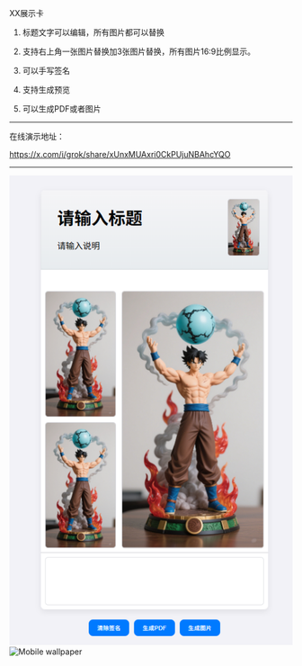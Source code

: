   XX展示卡

1. 标题文字可以编辑，所有图片都可以替换

2. 支持右上角一张图片替换加3张图片替换，所有图片16:9比例显示。

3. 可以手写签名

4. 支持生成预览

5. 可以生成PDF或者图片

------------------------------------------

在线演示地址：

https://x.com/i/grok/share/xUnxMUAxri0CkPUjuNBAhcYQO

------------------------------------------

<img src="https://raw.githubusercontent.com/mickeywaley/Personality_Card/refs/heads/main/XX%E5%B1%95%E7%A4%BA%E5%8D%A1/1.png" alt="Mobile wallpaper"   />


<img src="https://raw.githubusercontent.com/mickeywaley/Personality_Card/refs/heads/main/XX%E5%B1%95%E7%A4%BA%E5%8D%A1/2.png" alt="Mobile wallpaper"   />


